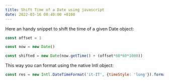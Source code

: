 ```yaml
---
title: Shift Time of a Date using javascript
date: 2022-03-16 08:40:00 +0100
---
```




Here an handy snippet to shift the time of a given Date object:

```js
const offset = 1

const now = new Date()

const shifted = new Date(now.getTime() + (offset*60*60*1000))
```

This way you can format using the native Intl object:

```js
const res = new Intl.DateTimeFormat('it-IT', {timeStyle: 'long'}).format(shifted)
```

